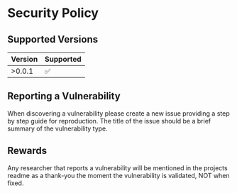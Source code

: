 # Security Policy

## Supported Versions

| Version | Supported          |
| ------- | ------------------ |
| >0.0.1   | :white_check_mark: |


## Reporting a Vulnerability

When discovering a vulnerability please create a new issue providing a step by step guide
for reproduction. The title of the issue should be a brief summary of the vulnerability type.

## Rewards
Any researcher that reports a vulnerability will be mentioned in the projects readme as a thank-you
the moment the vulnerability is validated, NOT when fixed.
